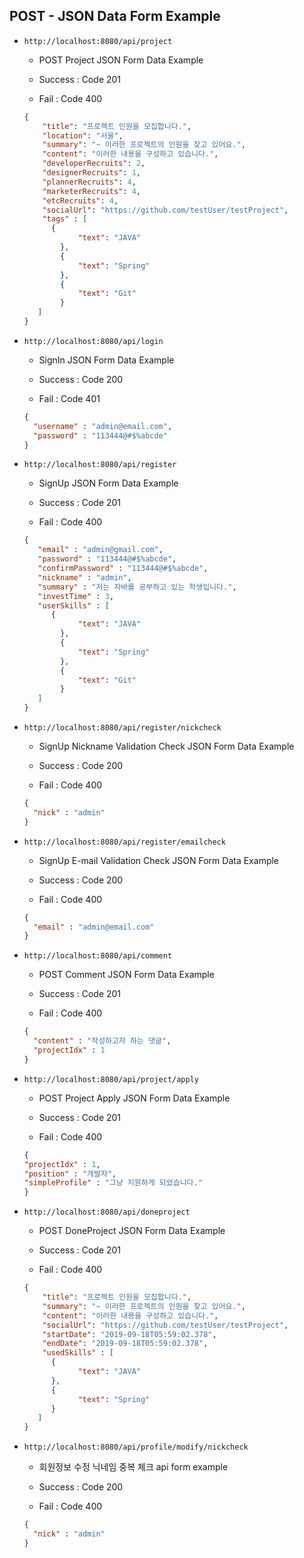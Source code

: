 ## POST - JSON Data Form Example

* `http://localhost:8080/api/project`

  * POST Project JSON Form Data Example

  * Success : Code 201

  * Fail : Code 400

  ```JSON
  {
      "title": "프로젝트 인원을 모집합니다.",
      "location": "서울",
      "summary": "~ 이러한 프로젝트의 인원을 찾고 있어요.",
      "content": "이러한 내용을 구성하고 있습니다.",
      "developerRecruits": 2,
      "designerRecruits": 1,
      "plannerRecruits": 4,
      "marketerRecruits": 4,
      "etcRecruits": 4,
      "socialUrl": "https://github.com/testUser/testProject",
      "tags" : [
        {
              "text": "JAVA"
          },
          {
              "text": "Spring"
          },
          {
              "text": "Git"
          }
     ]
  }
  ```


* `http://localhost:8080/api/login`

  * SignIn JSON Form Data Example

  * Success : Code 200

  * Fail : Code 401

  ```JSON
  {
    "username" : "admin@email.com",
    "password" : "113444@#$%abcde"
  }
  ```


* `http://localhost:8080/api/register`

  * SignUp JSON Form Data Example

  * Success : Code 201

  * Fail : Code 400

  ```JSON
  {
     "email" : "admin@gmail.com",
     "password" : "113444@#$%abcde",
     "confirmPassword" : "113444@#$%abcde",
     "nickname" : "admin",
     "summary" : "저는 자바를 공부하고 있는 학생입니다.",
     "investTime" : 3,
     "userSkills" : [
        {
              "text": "JAVA"
          },
          {
              "text": "Spring"
          },
          {
              "text": "Git"
          }
     ]
  }
  ```


* `http://localhost:8080/api/register/nickcheck`

  * SignUp Nickname Validation Check JSON Form Data Example

  * Success : Code 200

  * Fail : Code 400

  ```JSON
  {
    "nick" : "admin"
  }
  ```


* `http://localhost:8080/api/register/emailcheck`

  * SignUp E-mail Validation Check JSON Form Data Example

  * Success : Code 200

  * Fail : Code 400

  ```JSON
  {
    "email" : "admin@email.com"
  }
  ```


* `http://localhost:8080/api/comment`

  * POST Comment JSON Form Data Example

  * Success : Code 201

  * Fail : Code 400

  ```JSON
  {
    "content" : "작성하고자 하는 댓글",
    "projectIdx" : 1
  }
  ```

* `http://localhost:8080/api/project/apply`

  * POST Project Apply JSON Form Data Example

  * Success : Code 201

  * Fail : Code 400

  ```JSON
  {
  "projectIdx" : 1,
  "position" : "개발자",
  "simpleProfile" : "그냥 지원하게 되었습니다."
  }
  ```

* `http://localhost:8080/api/doneproject`

  * POST DoneProject JSON Form Data Example

  * Success : Code 201

  * Fail : Code 400

  ```JSON
  {
      "title": "프로젝트 인원을 모집합니다.",
      "summary": "~ 이러한 프로젝트의 인원을 찾고 있어요.",
      "content": "이러한 내용을 구성하고 있습니다.",
      "socialUrl": "https://github.com/testUser/testProject",
      "startDate": "2019-09-18T05:59:02.378",
      "endDate": "2019-09-18T05:59:02.378",
      "usedSkills" : [
        {
              "text": "JAVA"
        },
        {
              "text": "Spring"
        }
     ]
  }
  ```

* `http://localhost:8080/api/profile/modify/nickcheck`

  * 회원정보 수정 닉네임 중복 체크 api form example

  * Success : Code 200

  * Fail : Code 400

  ```JSON
  {
    "nick" : "admin"
  }
  ```